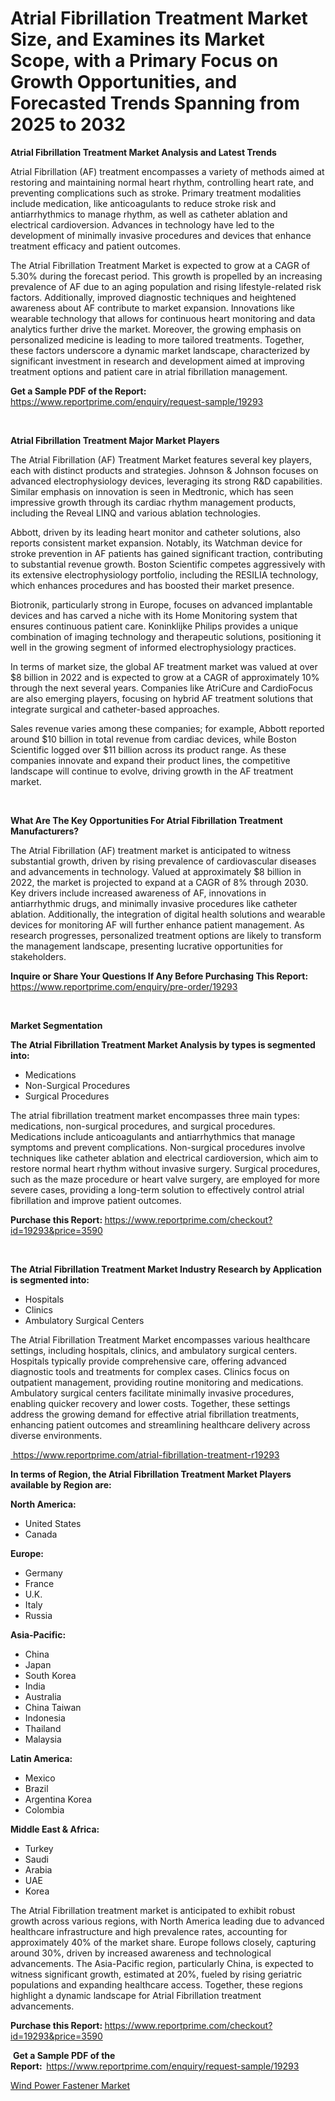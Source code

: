 <p><h1>Atrial Fibrillation Treatment Market Size, and Examines its Market Scope, with a Primary Focus on Growth Opportunities, and Forecasted Trends Spanning from 2025 to 2032</h1></p><p><strong>Atrial Fibrillation Treatment Market Analysis and Latest Trends</strong></p>
<p><p>Atrial Fibrillation (AF) treatment encompasses a variety of methods aimed at restoring and maintaining normal heart rhythm, controlling heart rate, and preventing complications such as stroke. Primary treatment modalities include medication, like anticoagulants to reduce stroke risk and antiarrhythmics to manage rhythm, as well as catheter ablation and electrical cardioversion. Advances in technology have led to the development of minimally invasive procedures and devices that enhance treatment efficacy and patient outcomes.</p><p>The Atrial Fibrillation Treatment Market is expected to grow at a CAGR of 5.30% during the forecast period. This growth is propelled by an increasing prevalence of AF due to an aging population and rising lifestyle-related risk factors. Additionally, improved diagnostic techniques and heightened awareness about AF contribute to market expansion. Innovations like wearable technology that allows for continuous heart monitoring and data analytics further drive the market. Moreover, the growing emphasis on personalized medicine is leading to more tailored treatments. Together, these factors underscore a dynamic market landscape, characterized by significant investment in research and development aimed at improving treatment options and patient care in atrial fibrillation management.</p></p>
<p><strong>Get a Sample PDF of the Report:&nbsp;</strong> <a href="https://www.reportprime.com/enquiry/request-sample/19293?utm_campaign=3032&utm_medium=2&utm_source=Github&utm_content=ia&utm_term=19032025&utm_id=atrial-fibrillation-treatment">https://www.reportprime.com/enquiry/request-sample/19293</a></p>
<p>&nbsp;</p>
<p><strong>Atrial Fibrillation Treatment Major Market Players</strong></p>
<p><p>The Atrial Fibrillation (AF) Treatment Market features several key players, each with distinct products and strategies. Johnson & Johnson focuses on advanced electrophysiology devices, leveraging its strong R&D capabilities. Similar emphasis on innovation is seen in Medtronic, which has seen impressive growth through its cardiac rhythm management products, including the Reveal LINQ and various ablation technologies.</p><p>Abbott, driven by its leading heart monitor and catheter solutions, also reports consistent market expansion. Notably, its Watchman device for stroke prevention in AF patients has gained significant traction, contributing to substantial revenue growth. Boston Scientific competes aggressively with its extensive electrophysiology portfolio, including the RESILIA technology, which enhances procedures and has boosted their market presence.</p><p>Biotronik, particularly strong in Europe, focuses on advanced implantable devices and has carved a niche with its Home Monitoring system that ensures continuous patient care. Koninklijke Philips provides a unique combination of imaging technology and therapeutic solutions, positioning it well in the growing segment of informed electrophysiology practices.</p><p>In terms of market size, the global AF treatment market was valued at over $8 billion in 2022 and is expected to grow at a CAGR of approximately 10% through the next several years. Companies like AtriCure and CardioFocus are also emerging players, focusing on hybrid AF treatment solutions that integrate surgical and catheter-based approaches.</p><p>Sales revenue varies among these companies; for example, Abbott reported around $10 billion in total revenue from cardiac devices, while Boston Scientific logged over $11 billion across its product range. As these companies innovate and expand their product lines, the competitive landscape will continue to evolve, driving growth in the AF treatment market.</p></p>
<p>&nbsp;</p>
<p><strong>What Are The Key Opportunities For Atrial Fibrillation Treatment Manufacturers?</strong></p>
<p><p>The Atrial Fibrillation (AF) treatment market is anticipated to witness substantial growth, driven by rising prevalence of cardiovascular diseases and advancements in technology. Valued at approximately $8 billion in 2022, the market is projected to expand at a CAGR of 8% through 2030. Key drivers include increased awareness of AF, innovations in antiarrhythmic drugs, and minimally invasive procedures like catheter ablation. Additionally, the integration of digital health solutions and wearable devices for monitoring AF will further enhance patient management. As research progresses, personalized treatment options are likely to transform the management landscape, presenting lucrative opportunities for stakeholders.</p></p>
<p><strong>Inquire or Share Your Questions If Any Before Purchasing This Report:</strong> <a href="https://www.reportprime.com/enquiry/pre-order/19293?utm_campaign=3032&utm_medium=2&utm_source=Github&utm_content=ia&utm_term=19032025&utm_id=atrial-fibrillation-treatment">https://www.reportprime.com/enquiry/pre-order/19293</a></p>
<p>&nbsp;</p>
<p><strong>Market Segmentation</strong></p>
<p><strong>The Atrial Fibrillation Treatment Market Analysis by types is segmented into:</strong></p>
<p><ul><li>Medications</li><li>Non-Surgical Procedures</li><li>Surgical Procedures</li></ul></p>
<p><p>The atrial fibrillation treatment market encompasses three main types: medications, non-surgical procedures, and surgical procedures. Medications include anticoagulants and antiarrhythmics that manage symptoms and prevent complications. Non-surgical procedures involve techniques like catheter ablation and electrical cardioversion, which aim to restore normal heart rhythm without invasive surgery. Surgical procedures, such as the maze procedure or heart valve surgery, are employed for more severe cases, providing a long-term solution to effectively control atrial fibrillation and improve patient outcomes.</p></p>
<p><strong>Purchase this Report:&nbsp;</strong><a href="https://www.reportprime.com/checkout?id=19293&price=3590&utm_campaign=3032&utm_medium=2&utm_source=Github&utm_content=ia&utm_term=19032025&utm_id=atrial-fibrillation-treatment">https://www.reportprime.com/checkout?id=19293&price=3590</a></p>
<p>&nbsp;</p>
<p><strong>The Atrial Fibrillation Treatment Market Industry Research by Application is segmented into:</strong></p>
<p><ul><li>Hospitals</li><li>Clinics</li><li>Ambulatory Surgical Centers</li></ul></p>
<p><p>The Atrial Fibrillation Treatment Market encompasses various healthcare settings, including hospitals, clinics, and ambulatory surgical centers. Hospitals typically provide comprehensive care, offering advanced diagnostic tools and treatments for complex cases. Clinics focus on outpatient management, providing routine monitoring and medications. Ambulatory surgical centers facilitate minimally invasive procedures, enabling quicker recovery and lower costs. Together, these settings address the growing demand for effective atrial fibrillation treatments, enhancing patient outcomes and streamlining healthcare delivery across diverse environments.</p></p>
<p><a href="https://www.reportprime.com/atrial-fibrillation-treatment-r19293?utm_campaign=3032&utm_medium=2&utm_source=Github&utm_content=ia&utm_term=19032025&utm_id=atrial-fibrillation-treatment">&nbsp;https://www.reportprime.com/atrial-fibrillation-treatment-r19293</a></p>
<p><strong>In terms of Region, the Atrial Fibrillation Treatment Market Players available by Region are:</strong></p>
<p>
    <p> <strong> North America: </strong>
        <ul>
            <li>United States</li>
            <li>Canada</li>
        </ul>
        </p> 
    <p> <strong> Europe: </strong>
        <ul>
            <li>Germany</li>
            <li>France</li>
            <li>U.K.</li>
            <li>Italy</li>
            <li>Russia</li>
        </ul>
        </p> 
    <p> <strong> Asia-Pacific: </strong>
        <ul>
            <li>China</li>
            <li>Japan</li>
            <li>South Korea</li>
            <li>India</li>
            <li>Australia</li>
            <li>China Taiwan</li>
            <li>Indonesia</li>
            <li>Thailand</li>
            <li>Malaysia</li>
        </ul>
        </p> 
    <p> <strong> Latin America: </strong>
        <ul>
            <li>Mexico</li>
            <li>Brazil</li>
            <li>Argentina Korea</li>
            <li>Colombia</li>
        </ul>
        </p> 
    <p> <strong> Middle East & Africa: </strong>
        <ul>
            <li>Turkey</li>
            <li>Saudi</li>
            <li>Arabia</li>
            <li>UAE</li>
            <li>Korea</li>
        </ul>
    </p>
    </p>
<p><p>The Atrial Fibrillation treatment market is anticipated to exhibit robust growth across various regions, with North America leading due to advanced healthcare infrastructure and high prevalence rates, accounting for approximately 40% of the market share. Europe follows closely, capturing around 30%, driven by increased awareness and technological advancements. The Asia-Pacific region, particularly China, is expected to witness significant growth, estimated at 20%, fueled by rising geriatric populations and expanding healthcare access. Together, these regions highlight a dynamic landscape for Atrial Fibrillation treatment advancements.</p></p>
<p><strong>Purchase this Report: </strong><a href="https://www.reportprime.com/checkout?id=19293&price=3590&utm_campaign=3032&utm_medium=2&utm_source=Github&utm_content=ia&utm_term=19032025&utm_id=atrial-fibrillation-treatment">https://www.reportprime.com/checkout?id=19293&price=3590</a></p>
<p>&nbsp;<strong>Get a Sample PDF of the Report:&nbsp;&nbsp;</strong><a href="https://www.reportprime.com/enquiry/request-sample/19293?utm_campaign=3032&utm_medium=2&utm_source=Github&utm_content=ia&utm_term=19032025&utm_id=atrial-fibrillation-treatment">https://www.reportprime.com/enquiry/request-sample/19293</a></p>
<p><strong></strong></p>
<p><p><a href="https://github.com/stohllaackdw/Market-Research-Report-List-1/blob/main/wind-power-fastener-market.md?utm_campaign=3032&utm_medium=2&utm_source=Github&utm_content=ia&utm_term=19032025&utm_id=atrial-fibrillation-treatment">Wind Power Fastener Market</a></p></p>